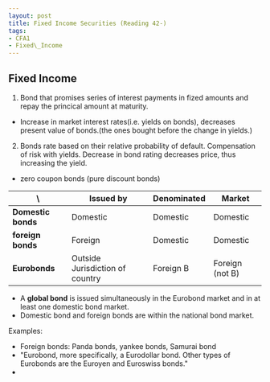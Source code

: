```yaml
---
layout: post
title: Fixed Income Securities (Reading 42-) 
tags: 
- CFA1
- Fixed\_Income
---
```

<script src="https://cdn.mathjax.org/mathjax/latest/MathJax.js?config=TeX-AMS-MML_HTMLorMML" type="text/javascript"></script>


## Fixed Income

1.  Bond that promises series of interest payments in fized amounts and repay the princical amount at maturity.  
  - Increase in market interest rates(i.e. yields on bonds), decreases present value of bonds.(the ones bought before the change in yields.) 

2. Bonds rate based on their relative probability of default. Compensation of risk with yields. Decrease in bond rating decreases price, thus increasing the yield.



* zero coupon bonds (pure discount bonds)
 


  


 \  | Issued by | Denominated | Market
----|----|----|---- 
**Domestic bonds** | Domestic | Domestic | Domestic
**foreign bonds** | Foreign | Domestic | Domestic
**Eurobonds** | Outside Jurisdiction of country | Foreign B | Foreign (not B)


- A **global bond** is issued simultaneously in the Eurobond market and in at least one domestic bond market.
- Domestic bond and foreign bonds are within the national bond market.


Examples:
- Foreign bonds: Panda bonds, yankee bonds, Samurai bond
- "Eurobond, more specifically, a Eurodollar bond. Other types of Eurobonds are the Euroyen and Euroswiss bonds."
- 

